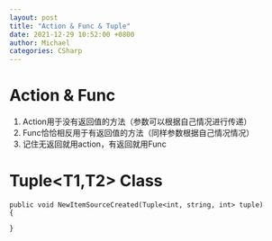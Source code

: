 ```yaml
---
layout: post
title: "Action & Func & Tuple"
date: 2021-12-29 10:52:00 +0800
author: Michael
categories: CSharp
---
```


# Action & Func
1. Action用于没有返回值的方法（参数可以根据自己情况进行传递）
1. Func恰恰相反用于有返回值的方法（同样参数根据自己情况情况）
1. 记住无返回就用action，有返回就用Func

# Tuple<T1,T2> Class

    public void NewItemSourceCreated(Tuple<int, string, int> tuple)
    {

    }